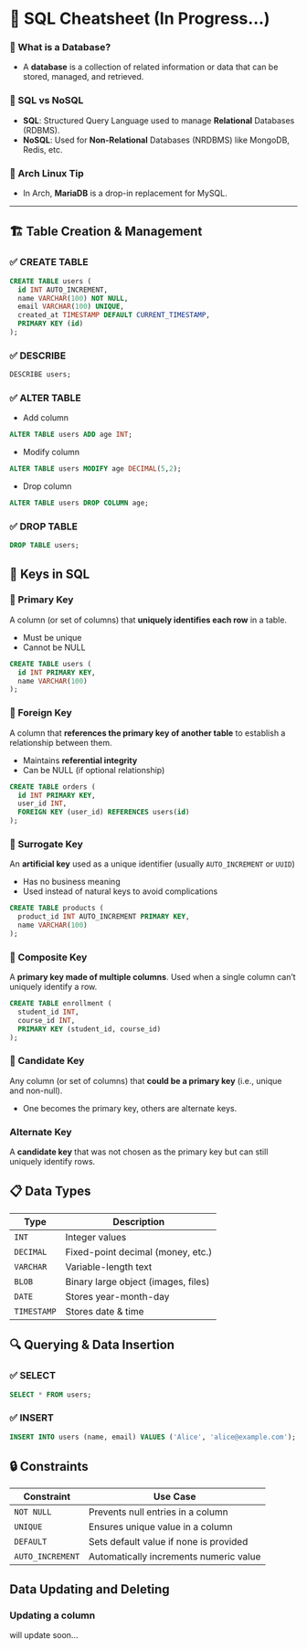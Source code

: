 # 🧠 SQL Cheatsheet (In Progress...)

### 📌 What is a Database?
- A **database** is a collection of related information or data that can be stored, managed, and retrieved.

### 📌 SQL vs NoSQL
- **SQL**: Structured Query Language used to manage **Relational** Databases (RDBMS).
- **NoSQL**: Used for **Non-Relational** Databases (NRDBMS) like MongoDB, Redis, etc.

### 📌 Arch Linux Tip
- In Arch, **MariaDB** is a drop-in replacement for MySQL.

---

## 🏗 Table Creation & Management

### ✅ CREATE TABLE
```sql
CREATE TABLE users (
  id INT AUTO_INCREMENT,
  name VARCHAR(100) NOT NULL,
  email VARCHAR(100) UNIQUE,
  created_at TIMESTAMP DEFAULT CURRENT_TIMESTAMP,
  PRIMARY KEY (id)
);
```

### ✅ DESCRIBE
```sql
DESCRIBE users;
```

### ✅ ALTER TABLE

- Add column

```sql
ALTER TABLE users ADD age INT;
```

- Modify column

```sql
ALTER TABLE users MODIFY age DECIMAL(5,2);
```

- Drop column

```sql
ALTER TABLE users DROP COLUMN age;
```

### ✅ DROP TABLE

```sql
DROP TABLE users;
```

## 🔑 Keys in SQL

### 🔹 Primary Key

A column (or set of columns) that **uniquely identifies each row** in a table.

- Must be unique
- Cannot be NULL

```sql
CREATE TABLE users (
  id INT PRIMARY KEY,
  name VARCHAR(100)
);
```

### 🔹 Foreign Key

A column that **references the primary key of another table** to establish a relationship between them.

- Maintains **referential integrity**
- Can be NULL (if optional relationship)

```sql
CREATE TABLE orders (
  id INT PRIMARY KEY,
  user_id INT,
  FOREIGN KEY (user_id) REFERENCES users(id)
);
```

### 🔹 Surrogate Key

An **artificial key** used as a unique identifier (usually `AUTO_INCREMENT` or `UUID`)

- Has no business meaning
- Used instead of natural keys to avoid complications

```sql
CREATE TABLE products (
  product_id INT AUTO_INCREMENT PRIMARY KEY,
  name VARCHAR(100)
);
```

### 🔹 Composite Key

A **primary key made of multiple columns**. Used when a single column can’t uniquely identify a row.

```sql
CREATE TABLE enrollment (
  student_id INT,
  course_id INT,
  PRIMARY KEY (student_id, course_id)
);
```

### 🔹 Candidate Key

Any column (or set of columns) that **could be a primary key** (i.e., unique and non-null).

- One becomes the primary key, others are alternate keys.


### Alternate Key

A **candidate key** that was not chosen as the primary key but can still uniquely identify rows.

## 📋 Data Types

| Type        | Description                         |
| ----------- | ----------------------------------- |
| `INT`       | Integer values                      |
| `DECIMAL`   | Fixed-point decimal (money, etc.)   |
| `VARCHAR`   | Variable-length text                |
| `BLOB`      | Binary large object (images, files) |
| `DATE`      | Stores year-month-day               |
| `TIMESTAMP` | Stores date & time                  |


## 🔍 Querying & Data Insertion

### ✅ SELECT
```sql
SELECT * FROM users;
```

### ✅ INSERT
```sql
INSERT INTO users (name, email) VALUES ('Alice', 'alice@example.com');
```

## 🔒 Constraints

| Constraint       | Use Case                               |
| ---------------- | -------------------------------------- |
| `NOT NULL`       | Prevents null entries in a column      |
| `UNIQUE`         | Ensures unique value in a column       |
| `DEFAULT`        | Sets default value if none is provided |
| `AUTO_INCREMENT` | Automatically increments numeric value |


## Data Updating and Deleting

### Updating a column

will update soon...
